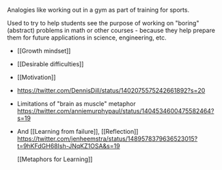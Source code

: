 Analogies like working out in a gym as part of training for sports.

Used to try to help students see the purpose of working on &quot;boring&quot; (abstract) problems in math or other courses - because they help prepare them for future applications in science, engineering, etc.

- [[Growth mindset]]
- [[Desirable difficulties]]
- [[Motivation]]
- https://twitter.com/DennisDill/status/1402075575242661892?s=20
- Limitations of &quot;brain as muscle&quot; metaphor https://twitter.com/anniemurphypaul/status/1404534600475582464?s=19
- And [[Learning from failure]], [[Reflection]] https://twitter.com/jenheemstra/status/1489578379636523015?t=9hKFdGH68Ish-JNqKZ1OSA&s=19
  
  [[Metaphors for Learning]]